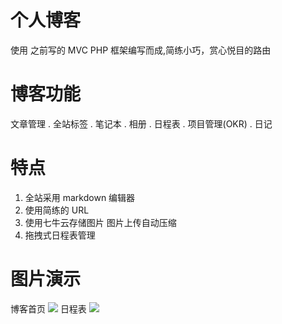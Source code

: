 # 个人博客

使用 之前写的 MVC PHP 框架编写而成,简练小巧，赏心悦目的路由

# 博客功能

文章管理 . 全站标签 . 笔记本 .  相册 .  日程表  . 项目管理(OKR) .  日记

# 特点

1. 全站采用 markdown 编辑器   
2. 使用简练的 URL 
3. 使用七牛云存储图片 图片上传自动压缩
4. 拖拽式日程表管理

# 图片演示
博客首页
![](http://img.dengyun.me/1563346110798.jpg)
日程表
![](http://img.dengyun.me/1563345834545.jpg)
